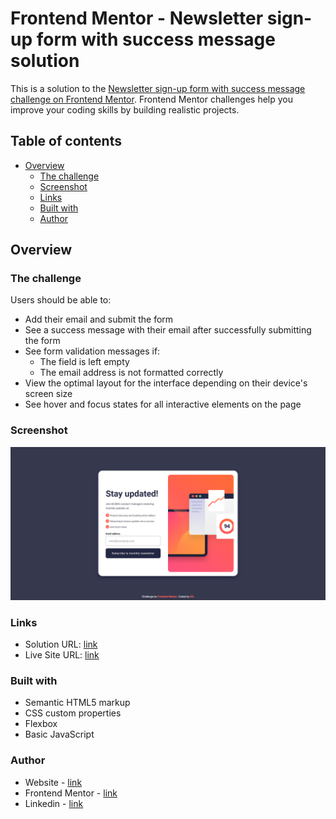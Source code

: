 # Frontend Mentor - Newsletter sign-up form with success message solution

This is a solution to the [Newsletter sign-up form with success message challenge on Frontend Mentor](https://www.frontendmentor.io/challenges/newsletter-signup-form-with-success-message-3FC1AZbNrv). Frontend Mentor challenges help you improve your coding skills by building realistic projects. 

## Table of contents

- [Overview](#overview)
  - [The challenge](#the-challenge)
  - [Screenshot](#screenshot)
  - [Links](#links)
  - [Built with](#built-with)
  - [Author](#author)

## Overview

### The challenge

Users should be able to:

- Add their email and submit the form
- See a success message with their email after successfully submitting the form
- See form validation messages if:
  - The field is left empty
  - The email address is not formatted correctly
- View the optimal layout for the interface depending on their device's screen size
- See hover and focus states for all interactive elements on the page

### Screenshot

![header](https://github.com/anespoul34/Frontend-Mentor-Challenges/blob/main/newsletter-sign-up-with-success-message-main/assets/images/newsletter-sign-up-screenshot.png)

### Links

- Solution URL: [link](https://www.frontendmentor.io/solutions/newsletter-component-using-basic-html-css-javascript-and-flexbox-0-Cka_YsWc)
- Live Site URL: [link](https://frontend-mentor-challenges-pied.vercel.app/)

### Built with

- Semantic HTML5 markup
- CSS custom properties
- Flexbox
- Basic JavaScript

### Author

- Website - [link](https://www.arthurnespoulous.com)
- Frontend Mentor - [link](https://www.frontendmentor.io/profile/anespoul34)
- Linkedin - [link](https://www.linkedin.com/in/arthur-nespoulous-956970142)
